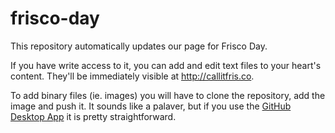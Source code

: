 # frisco-day

This repository automatically updates our page for Frisco Day.

If you have write access to it, you can add and edit text files to your heart's content. They'll be immediately visible at <http://callitfris.co>.

To add binary files (ie. images) you will have to clone the repository, add the image and push it. It sounds like a palaver, but if you use the [GitHub Desktop App](https://desktop.github.com/) it is pretty straightforward. 

